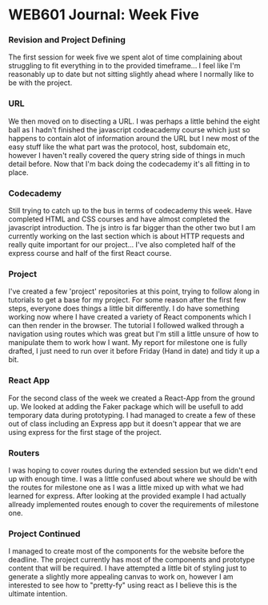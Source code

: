 # WEB601 Journal: Week Five

### Revision and Project Defining
The first session for week five we spent alot of time complaining about struggling to fit everything in to the provided timeframe... I feel like I'm reasonably up to date but not sitting slightly ahead where I normally like to be with the project.

### URL
We then moved on to disecting a URL. I was perhaps a little behind the eight ball as I hadn't finished the javascript codeacademy course which just so happens to contain alot of information around the URL but I new most of the easy stuff like the what part was the protocol, host, subdomain etc, however I haven't really covered the query string side of things in much detail before. Now that I'm back doing the codecademy it's all fitting in to place.

### Codecademy
Still trying to catch up to the bus in terms of codecademy this week. Have completed HTML and CSS courses and have almost completed the javascript introduction. The js intro is far bigger than the other two but I am currently working on the last section which is about HTTP requests and really quite important for our project... I've also completed half of the express course and half of the first React course.

### Project
I've created a few 'project' repositories at this point, trying to follow along in tutorials to get a base for my project. For some reason after the first few steps, everyone does things a little bit differently. I do have something working now where I have created a variety of React components which I can then render in the browser. The tutorial I followed walked through a navigation using routes which was great but I'm still a little unsure of how to manipulate them to work how I want. My report for milestone one is fully drafted, I just need to run over it before Friday (Hand in date) and tidy it up a bit.

### React App
For the second class of the week we created a React-App from the ground up. We looked at adding the Faker package which will be usefull to add temporary data during prototyping. I had managed to create a few of these out of class including an Express app but it doesn't appear that we are using express for the first stage of the project.

### Routers
I was hoping to cover routes during the extended session but we didn't end up with enough time. I was a little confused about where we should be with the routes for milestone one as I was a little mixed up with what we had learned for express. After looking at the provided example I had actually allready implemented routes enough to cover the requirements of milestone one.

### Project Continued
I managed to create most of the components for the website before the deadline. The project currently has most of the components and prototype content that will be required. I have attempted a little bit of styling just to generate a slightly more appealing canvas to work on, however I am interested to see how to "pretty-fy" using react as I believe this is the ultimate intention.  